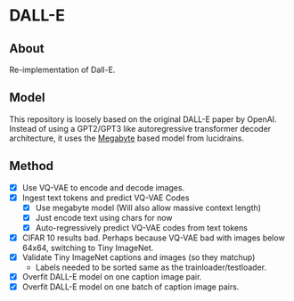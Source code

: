 # DALL-E

## About

Re-implementation of Dall-E.

## Model

This repository is loosely based on the original DALL-E paper by OpenAI.
Instead of using a GPT2/GPT3 like autoregressive transformer decoder
architecture, it uses the [Megabyte](https://github.com/MiscellaneousStuff/megabyte)
based model from lucidrains.

## Method

- [x] Use VQ-VAE to encode and decode images.
- [x] Ingest text tokens and predict VQ-VAE Codes
   - [x] Use megabyte model (Will also allow massive context length)
   - [x] Just encode text using chars for now
   - [x] Auto-regressively predict VQ-VAE codes from text tokens
- [x] CIFAR 10 results bad. Perhaps because VQ-VAE bad with images below 64x64, switching to Tiny ImageNet.
- [x] Validate Tiny ImageNet captions and images (so they matchup)
   - Labels needed to be sorted same as the trainloader/testloader.
- [x] Overfit DALL-E model on one caption image pair.
- [x] Overfit DALL-E model on one batch of caption image pairs.